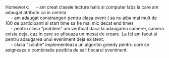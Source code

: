 # 
Homework:
           &emsp; - am creat clasele lecture halls si computer labs la care am adaugat atribute ca in cerinta <br />
           &emsp; - am adaugat constrangeri pentru clasa event ( sa nu aiba mai mult de 100 de participanti si start time sa fie mai mic decat end time) <br />
           &emsp; - pentru clasa "problem" am verificat daca la adaugarea camerei, camera exista deja, caz in care se afiseaza un mesaj de eroare. La fel am facut si pentru adaugarea unui eveniment deja existent. <br />
           &emsp; - clasa "solutie" implementeaza un algoritm greedy pentru care se asigneaza o combinatie posibila de sali fiecarui eveniment.
